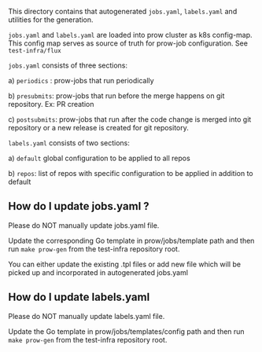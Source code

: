 This directory contains that autogenerated `jobs.yaml`, `labels.yaml` and utilities for the generation.

`jobs.yaml` and `labels.yaml` are loaded into prow cluster as k8s config-map.
This config map serves as source of truth for prow-job configuration. See `test-infra/flux`

`jobs.yaml` consists of three sections:

a) `periodics` : prow-jobs that run periodically

b) `presubmits`: prow-jobs that run before the merge happens on git repository. Ex: PR creation

c) `postsubmits`: prow-jobs that run after the code change is merged into git repository or a new release is created for git repository.

`labels.yaml` consists of two sections:

a) `default` global configuration to be applied to all repos

b) `repos`: list of repos with specific configuration to be applied in addition to default

## How do I update jobs.yaml ?

Please do NOT manually update jobs.yaml file.

Update the corresponding Go template in prow/jobs/template path and then run `make prow-gen`
from the test-infra repository root.

You can either update the existing .tpl files or add new file which will be picked up and incorporated
in autogenerated jobs.yaml

## How do I update labels.yaml

Please do NOT manually update labels.yaml file.

Update the Go template in prow/jobs/templates/config path and then run `make prow-gen`
from the test-infra repository root.